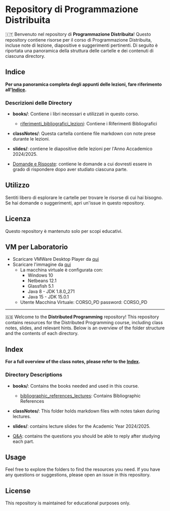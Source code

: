# Repository di Programmazione Distribuita

🇮🇹 Benvenuto nel repository di **Programmazione Distribuita**! Questo repository contiene risorse per il corso di Programmazione Distribuita, incluse note di lezione, diapositive e suggerimenti pertinenti. Di seguito è riportata una panoramica della struttura delle cartelle e dei contenuti di ciascuna directory.

## Indice
**Per una panoramica completa degli appunti delle lezioni, fare riferimento all'[Indice](index.md).**

### Descrizioni delle Directory

- **books/**: Contiene i libri necessari e utilizzati in questo corso.
    - [riferimenti_bibliografici_lezioni](/books/riferimenti_bibliografici_lezioni.md): Contiene i Riferimenti Bibliografici

- **classNotes/**: Questa cartella contiene file markdown con note prese durante le lezioni.

- **slides/**: contiene le diapositive delle lezioni per l'Anno Accademico 2024/2025.

- [Domande e Risposte](/Q&A.md): contiene le domande a cui dovresti essere in grado di rispondere dopo aver studiato ciascuna parte.

## Utilizzo

Sentiti libero di esplorare le cartelle per trovare le risorse di cui hai bisogno. Se hai domande o suggerimenti, apri un'issue in questo repository.

## Licenza

Questo repository è mantenuto solo per scopi educativi.

## VM per Laboratorio

- Scaricare VMWare Desktop Player da [qui](https://softwareupdate.vmware.com/cds/vmw-desktop/player/)
- Scaricare l'immagine da [qui](https://drive.google.com/drive/folders/17gCR_WtiWh9aHDJ6Fj8_pBgJ9td7mbiK?usp=sharing)
  - La macchina virtuale è configurata con:
    - Windows 10
    - Netbeans 12.1
    - Glassfish 5.1
    - Java 8 - JDK 1.8.0_271
    - Java 15 - JDK 15.0.1
  - Utente Macchina Virtuale: CORSO_PD password: CORSO_PD 

---

🇬🇧 Welcome to the **Distributed Programming** repository! This repository contains resources for the Distributed Programming course, including class notes, slides, and relevant hints. Below is an overview of the folder structure and the contents of each directory.

## Index
**For a full overview of the class notes, please refer to the [Index](index.md).**

### Directory Descriptions

- **books/**: Contains the books needed and used in this course.
    - [bibliographic_references_lectures](/books/bibliographic_references_lectures.md): Contains Bibliographic References

- **classNotes/**: This folder holds markdown files with notes taken during lectures.

- **slides/**: contains lecture slides for the Academic Year 2024/2025.

- [Q&A](/Q&A.md): contains the questions you should be able to reply after studying each part.

## Usage

Feel free to explore the folders to find the resources you need. If you have any questions or suggestions, please open an issue in this repository.

## License

This repository is maintained for educational purposes only.


